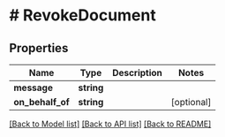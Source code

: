 # # RevokeDocument

## Properties

Name | Type | Description | Notes
------------ | ------------- | ------------- | -------------
**message** | **string** |  |
**on_behalf_of** | **string** |  | [optional]

[[Back to Model list]](../../README.md#models) [[Back to API list]](../../README.md#endpoints) [[Back to README]](../../README.md)
